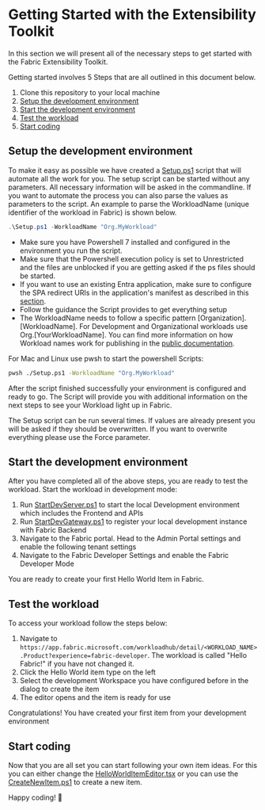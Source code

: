 
# Getting Started with the Extensibility Toolkit

In this section we will present all of the necessary steps to get started with the Fabric Extensibility Toolkit.

Getting started involves 5 Steps that are all outlined in this document below.

1. Clone this repository to your local machine
2. [Setup the development environment](#setup-the-development-environment)
3. [Start the development environment](#start-the-development-environment)
4. [Test the workload](#test-the-workload)
5. [Start coding](#start-coding)

## Setup the development environment

To make it easy as possible we have created a [Setup.ps1](./scripts/Setup/Setup.ps1) script that will automate all the work for you.  The setup script can be started without any parameters. All necessary information will be asked in the commandline. If you want to automate the process you can also parse the values as parameters to the script. An example to parse the WorkloadName (unique identifier of the workload in Fabric) is shown below.

```powershell
.\Setup.ps1 -WorkloadName "Org.MyWorkload"
```

* Make sure you have Powershell 7 installed and configured in the environment you run the script.
* Make sure that the Powershell execution policy is set to Unrestricted and the files are unblocked if you are getting asked if the ps files should be started.
* If you want to use an existing Entra application, make sure to configure the SPA redirect URIs in the application's manifest as described in this [section](./SetupGuide-Manual.md#register-a-frontend-entra-application).
* Follow the guidance the Script provides to get everything setup
* The WorkloadName needs to follow a specific pattern [Organization].[WorkloadName]. For Development and Organizational workloads  use Org.[YourWorkloadName]. You can find more information on how Workload names work for publishing in the [public documentation](https://learn.microsoft.com/fabric/extensibility-toolkit/publish-workload-flow).

For Mac and Linux use pwsh to start the powershell Scripts:

```bash
pwsh ./Setup.ps1 -WorkloadName "Org.MyWorkload" 
```

After the script finished successfully your environment is configured and ready to go. The Script will provide you with additional information on the next steps to see your Workload light up in Fabric.

The Setup script can be run several times. If values are already present you will be asked if they should be overwritten. If you want to overwrite everything please use the Force parameter.

## Start the development environment

After you have completed all of the above steps, you are ready to test the workload.
Start the workload in development mode:

1. Run [StartDevServer.ps1](./scripts/Run/StartDevServer.ps1) to start the local Development environment which includes the Frontend and APIs
2. Run [StartDevGateway.ps1](./scripts/Run/StartDevGateway.ps1) to register your local development instance with Fabric Backend
3. Navigate to the Fabric portal. Head to the Admin Portal settings and enable the following tenant settings
4. Navigate to the Fabric Developer Settings and enable the Fabric Developer Mode

You are ready to create your first Hello World Item in Fabric.

## Test the workload

To access your workload follow the steps below:

1. Navigate to `https://app.fabric.microsoft.com/workloadhub/detail/<WORKLOAD_NAME>.Product?experience=fabric-developer`. The workload is called "Hello Fabric!" if you have not changed it.
2. Click the Hello World item type on the left
3. Select the development Workspace you have configured before in the dialog to create the item
4. The editor opens and the item is ready for use

Congratulations! You have created your first item from your development environment

## Start coding

Now that you are all set you can start following your own item ideas. For this you can either change the [HelloWorldItemEditor.tsx](./Workload/app/items/HelloWorldItem/HelloWorldItemEditor.tsx) or you can use the [CreateNewItem.ps1](./scripts/Setup/CreateNewItem.ps1) to create a new item.

Happy coding! 🚀
